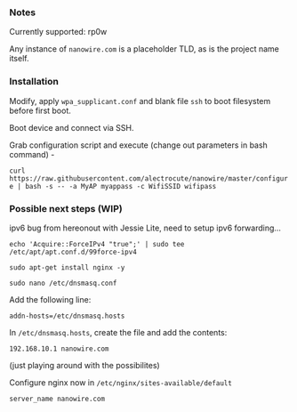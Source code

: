 ### Notes

Currently supported: rp0w

Any instance of `nanowire.com` is a placeholder TLD, as is the project name itself.

### Installation

Modify, apply `wpa_supplicant.conf` and blank file `ssh` to boot filesystem before first boot.

Boot device and connect via SSH.

Grab configuration script and execute (change out parameters in bash command) -

`curl https://raw.githubusercontent.com/alectrocute/nanowire/master/configure | bash -s -- -a MyAP myappass -c WifiSSID wifipass`

### Possible next steps (WIP)

ipv6 bug from hereonout with Jessie Lite, need to setup ipv6 forwarding...

`echo 'Acquire::ForceIPv4 "true";' | sudo tee /etc/apt/apt.conf.d/99force-ipv4`

`sudo apt-get install nginx -y`

`sudo nano /etc/dnsmasq.conf`

Add the following line:

`addn-hosts=/etc/dnsmasq.hosts`

In `/etc/dnsmasq.hosts`, create the file and add the contents:

```
192.168.10.1 nanowire.com
```

(just playing around with the possibilites)

Configure nginx now in `/etc/nginx/sites-available/default`

`server_name nanowire.com`
